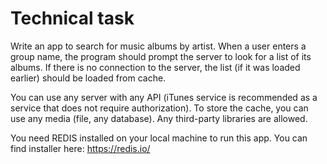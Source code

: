 # Technical task
Write an app to search for music albums by artist. When a user enters a group name, the program should prompt the server to look for a list of its albums. If there is no connection to the server, the list (if it was loaded earlier) should be loaded from cache.

You can use any server with any API (iTunes service is recommended as a service that does not require authorization). 
To store the cache, you can use any media (file, any database).
Any third-party libraries are allowed.

You need REDIS installed on your local machine to run this app. You can find installer here: https://redis.io/